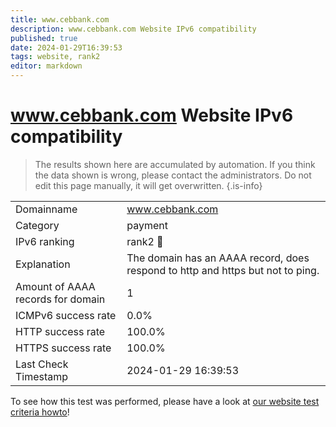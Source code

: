 ```yaml
---
title: www.cebbank.com
description: www.cebbank.com Website IPv6 compatibility
published: true
date: 2024-01-29T16:39:53
tags: website, rank2
editor: markdown
---
```


# www.cebbank.com Website IPv6 compatibility

> The results shown here are accumulated by automation. If you think the data shown is wrong, please contact the administrators. 
> Do not edit this page manually, it will get overwritten.
{.is-info}


|   |   |
| - | - |
| Domainname | www.cebbank.com
| Category | payment |
| IPv6 ranking | rank2 :2nd_place_medal: |
| Explanation | The domain has an AAAA record, does respond to http and https but not to ping. |
| Amount of AAAA records for domain | 1 |
| ICMPv6 success rate | 0.0%|
| HTTP success rate | 100.0% |
| HTTPS success rate | 100.0% |
| Last Check Timestamp | 2024-01-29 16:39:53 |

To see how this test was performed, please have a look at [our website test criteria howto](/howto/testcriteria/website)!

